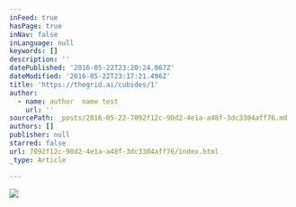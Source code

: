 ```yaml
---
inFeed: true
hasPage: true
inNav: false
inLanguage: null
keywords: []
description: ''
datePublished: '2016-05-22T23:20:24.067Z'
dateModified: '2016-05-22T23:17:21.496Z'
title: 'https://thegrid.ai/cubides/1'
author:
  - name: author  name test
    url: ''
sourcePath: _posts/2016-05-22-7092f12c-90d2-4e1a-a48f-3dc3304aff76.md
authors: []
publisher: null
starred: false
url: 7092f12c-90d2-4e1a-a48f-3dc3304aff76/index.html
_type: Article

---
```

![](https://the-grid-user-content.s3-us-west-2.amazonaws.com/b117d9b5-d582-42e9-bf71-e30a60b82547.jpg)